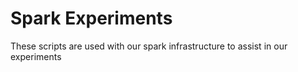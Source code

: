 # Spark Experiments 

These scripts are used with our spark infrastructure to assist in our experiments
